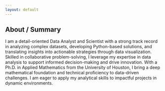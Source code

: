 ```yaml
---
layout: default
---
```


## About / Summary 

I am a detail-oriented Data Analyst and Scientist with a strong track record in analyzing complex datasets, developing Python-based solutions, and translating insights into actionable strategies through data visualization. Skilled in collaborative problem-solving, I leverage my expertise in data analysis to support informed decision-making and drive innovation. With a Ph.D. in Applied Mathematics from the University of Houston, I bring a deep mathematical foundation and technical proficiency to data-driven challenges. I am eager to apply my analytical skills to impactful projects in dynamic environments.
 
<!-- 
* * * 
### Contact Information
- Primary Email: german.villalobos0@gmail.com
- Secondary Email: german.villalobos.cye@gmail.com
- Linkedin: [https://www.linkedin.com/in/german-villalobos/](https://www.linkedin.com/in/german-villalobos)
-->

